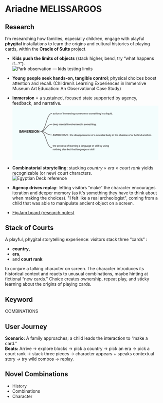 # Ariadne MELISSARGOS

## Research

I’m researching how families, especially children, engage with playful **phygital** installations to learn the origins and cultural histories of playing cards, within the **Oracle of Suits** project.

- **Kids push the limits of objects** (stack higher, bend, try “what happens if…?”).  
  ![Park observation — kids testing limits](./images/KIDS-PLAYGROUND.png)

- **Young people seek hands‑on, tangible control**; physical choices boost attention and recall. (Children’s Learning Experiences in Immersive Museum
  Art Education: An Observational Case Study)

- **Immersion** = a sustained, focused state supported by agency, feedback, and narrative.  
  ![Immersion definition — research notes](./images/immersion.png)

- **Combinatorial storytelling**: stacking _country × era × court rank_ yields recognizable (or new) court characters.  
  ![Egyptian Deck reference](./images/card-stack.png)

- **Agency drives replay**: letting visitors “make” the character encourages iteration and deeper memory (as it's something they have to think about when making the choices). "I felt like a real archeologist", coming from a child that was able to manipulate ancient object on a screen.

- [FigJam board (research notes)](https://www.figma.com/board/6o4bn7YUNu32rzCrzPfZpX/md1-oracle-of-suits?node-id=0-1&t=l24Gbbmwm3jRHzR5-1)

## Stack of Courts

A playful, phygital storytelling experience: visitors stack three “cards” :

- **country**,
- **era**,
- and **court rank**

to conjure a talking character on screen. The character introduces its historical context and reacts to unusual combinations, maybe hinting at fictional “new cards.” Choice creates ownership, repeat play, and sticky learning about the origins of playing cards.

## Keyword

COMBINATIONS

## User Journey

**Scenario:** A family approaches; a child leads the interaction to “make a card.”  
**Beats:** Arrive → explore blocks → pick a country → pick an era → pick a court rank → stack three pieces → character appears + speaks contextual story → try wild combos → replay.

## Novel Combinations

- History
- Combinations
- Character
